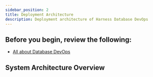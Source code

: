 ```yaml
---
sidebar_position: 2
title: Deployment Architecture
description: Deployment architecture of Harness Database DevOps
---
```


## Before you begin, review the following:

- [All about Database DevOps](/docs/database-devops/get-started/)

## System Architecture Overview
